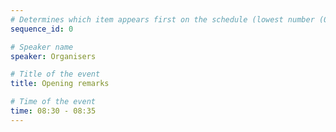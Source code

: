 ```yaml
---
# Determines which item appears first on the schedule (lowest number (0) appears first)
sequence_id: 0

# Speaker name
speaker: Organisers

# Title of the event
title: Opening remarks

# Time of the event
time: 08:30 - 08:35
---
```

